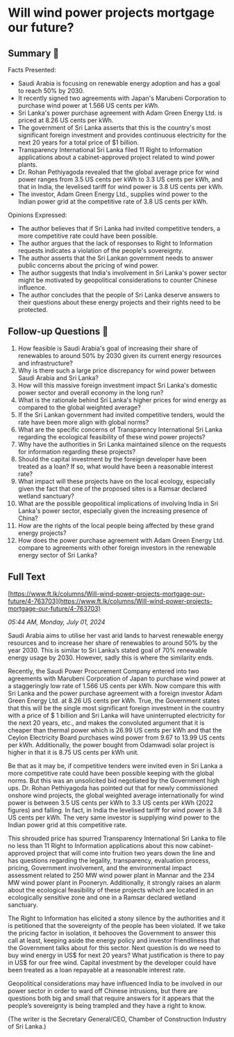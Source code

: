 # Will wind power projects mortgage our future?

## Summary 🤖

Facts Presented:
- Saudi Arabia is focusing on renewable energy adoption and has a goal to reach 50% by 2030.
- It recently signed two agreements with Japan's Marubeni Corporation to purchase wind power at 1.566 US cents per kWh.
- Sri Lanka's power purchase agreement with Adam Green Energy Ltd. is priced at 8.26 US cents per kWh.
- The government of Sri Lanka asserts that this is the country's most significant foreign investment and provides continuous electricity for the next 20 years for a total price of $1 billion.
- Transparency International Sri Lanka filed 11 Right to Information applications about a cabinet-approved project related to wind power plants.
- Dr. Rohan Pethiyagoda revealed that the global average price for wind power ranges from 3.5 US cents per kWh to 3.3 US cents per kWh, and that in India, the levelised tariff for wind power is 3.8 US cents per kWh.
- The investor, Adam Green Energy Ltd., supplies wind power to the Indian power grid at the competitive rate of 3.8 US cents per kWh.

Opinions Expressed:
- The author believes that if Sri Lanka had invited competitive tenders, a more competitive rate could have been possible.
- The author argues that the lack of responses to Right to Information requests indicates a violation of the people's sovereignty.
- The author asserts that the Sri Lankan government needs to answer public concerns about the pricing of wind power.
- The author suggests that India's involvement in Sri Lanka's power sector might be motivated by geopolitical considerations to counter Chinese influence.
- The author concludes that the people of Sri Lanka deserve answers to their questions about these energy projects and their rights need to be protected.


## Follow-up Questions 🤖

1. How feasible is Saudi Arabia's goal of increasing their share of renewables to around 50% by 2030 given its current energy resources and infrastructure?
2. Why is there such a large price discrepancy for wind power between Saudi Arabia and Sri Lanka? 
3. How will this massive foreign investment impact Sri Lanka's domestic power sector and overall economy in the long run?
4. What is the rationale behind Sri Lanka's higher prices for wind energy as compared to the global weighted average? 
5. If the Sri Lankan government had invited competitive tenders, would the rate have been more align with global norms?
6. What are the specific concerns of Transparency International Sri Lanka regarding the ecological feasibility of these wind power projects?
7. Why have the authorities in Sri Lanka maintained silence on the requests for information regarding these projects?
8. Should the capital investment by the foreign developer have been treated as a loan? If so, what would have been a reasonable interest rate?
9. What impact will these projects have on the local ecology, especially given the fact that one of the proposed sites is a Ramsar declared wetland sanctuary?
10. What are the possible geopolitical implications of involving India in Sri Lanka's power sector, especially given the increasing presence of China?
11. How are the rights of the local people being affected by these grand energy projects? 
12. How does the power purchase agreement with Adam Green Energy Ltd. compare to agreements with other foreign investors in the renewable energy sector of Sri Lanka?

## Full Text

[https://www.ft.lk/columns/Will-wind-power-projects-mortgage-our-future/4-763703](https://www.ft.lk/columns/Will-wind-power-projects-mortgage-our-future/4-763703)

*05:44 AM, Monday, July 01, 2024*

Saudi Arabia aims to utilise her vast arid lands to harvest renewable energy resources and to increase her share of renewables to around 50% by the year 2030. This is similar to Sri Lanka’s stated goal of 70% renewable energy usage by 2030. However, sadly this is where the similarity ends.

Recently, the Saudi Power Procurement Company entered into two agreements with Marubeni Corporation of Japan to purchase wind power at a staggeringly low rate of 1.566 US cents per kWh. Now compare this with Sri Lanka and the power purchase agreement with a foreign investor Adam Green Energy Ltd. at 8.26 US cents per kWh. True, the Government states that this will be the single most significant foreign investment in the country with a price of $ 1 billion and Sri Lanka will have uninterrupted electricity for the next 20 years, etc., and makes the convoluted argument that it is cheaper than thermal power which is 26.99 US cents per kWh and that the Ceylon Electricity Board purchases wind power from 9.67 to 13.99 US cents per kWh. Additionally, the power bought from Odamwadi solar project is higher in that it is 8.75 US cents per kWh unit.

Be that as it may be, if competitive tenders were invited even in Sri Lanka a more competitive rate could have been possible keeping with the global norms. But this was an unsolicited bid negotiated by the Government high ups. Dr. Rohan Pethiyagoda has pointed out that for newly commissioned onshore wind projects, the global weighted average internationally for wind power is between 3.5 US cents per kWh to 3.3 US cents per kWh (2022 figures) and falling. In fact, in India the levelised tariff for wind power is 3.8 US cents per kWh. The very same investor is supplying wind power to the Indian power grid at this competitive rate.

This shrouded price has spurred Transparency International Sri Lanka to file no less than 11 Right to Information applications about this now cabinet-approved project that will come into fruition two years down the line and has questions regarding the legality, transparency, evaluation process, pricing, Government involvement, and the environmental impact assessment related to 250 MW wind power plant in Mannar and the 234 MW wind power plant in Pooneryn. Additionally, it strongly raises an alarm about the ecological feasibility of these projects which are located in an ecologically sensitive zone and one in a Ramsar declared wetland sanctuary.

The Right to Information has elicited a stony silence by the authorities and it is petitioned that the sovereignty of the people has been violated. If we take the pricing factor in isolation, it behooves the Government to answer this call at least, keeping aside the energy policy and investor friendliness that the Government talks about for this sector. Next question is do we need to buy wind energy in US$ for next 20 years? What justification is there to pay in US$ for our free wind. Capital investment by the developer could have been treated as a loan repayable at a reasonable interest rate.

Geopolitical considerations may have influenced India to be involved in our power sector in order to ward off Chinese intrusions, but there are questions both big and small that require answers for it appears that the people’s sovereignty is being trampled and they have a right to know.

(The writer is the Secretary General/CEO, Chamber of Construction Industry of Sri Lanka.)

